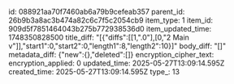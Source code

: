id: 088921aa70f7460ab6a79b9cefeab357
parent_id: 26b9b3a8ac3b474a82c6c7f5c2054cb9
item_type: 1
item_id: 909d5f7851464043b275b772938536d0
item_updated_time: 1748350828500
title_diff: "[{\"diffs\":[[1,\".0\"],[0,\"2 Main v\"]],\"start1\":0,\"start2\":0,\"length1\":8,\"length2\":10}]"
body_diff: "[]"
metadata_diff: {"new":{},"deleted":[]}
encryption_cipher_text: 
encryption_applied: 0
updated_time: 2025-05-27T13:09:14.595Z
created_time: 2025-05-27T13:09:14.595Z
type_: 13